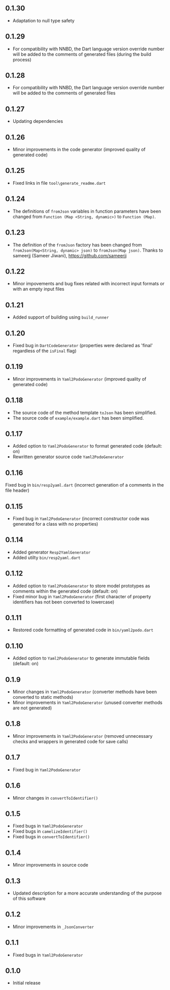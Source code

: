 ## 0.1.30

- Adaptation to null type safety

## 0.1.29

- For compatibility with NNBD, the Dart language version override number will be added to the comments of generated files (during the build process)

## 0.1.28

- For compatibility with NNBD, the Dart language version override number will be added to the comments of generated files

## 0.1.27

- Updating dependencies

## 0.1.26

- Minor improvements in the code generator (improved quality of generated code)

## 0.1.25

- Fixed links in file `tool\generate_readme.dart`

## 0.1.24

- The definitions of `fromJson` variables in function parameters have been changed from `Function (Map <String, dynamic>)` to `Function (Map)`.

## 0.1.23

- The definition of the `fromJson` factory has been changed from `fromJson(Map<String, dynamic> json)` to `fromJson(Map json)`. Thanks to sameerjj (Sameer Jiwani), https://github.com/sameerjj

## 0.1.22

- Minor impovements and bug fixes related with incorrect input formats or with an empty input files

## 0.1.21

- Added support of building using `build_runner`

## 0.1.20

- Fixed bug in `DartCodeGenerator` (properties were declared as 'final' regardless of the `isFinal` flag) 

## 0.1.19

- Minor improvements in `Yaml2PodoGenerator` (improved quality of generated code)

## 0.1.18

- The source code of the method template `toJson` has been simplified.
- The source code of `example/example.dart` has been simplified.

## 0.1.17

- Added option to `Yaml2PodoGenerator` to format generated code (default: on)
- Rewritten generator source code `Yaml2PodoGenerator`

## 0.1.16

Fixed bug in `bin/resp2yaml.dart` (incorrect generation of a comments in the file header)

## 0.1.15

- Fixed bug in `Yaml2PodoGenerator` (incorrect constructor code was generated for a class with no properties) 

## 0.1.14

- Added generator `Resp2YamlGenerator`
- Added utilty `bin/resp2yaml.dart`

## 0.1.12

- Added option to `Yaml2PodoGenerator` to store model prototypes as comments within the generated code (default: on)
- Fixed minor bug in `Yaml2PodoGenerator` (first character of property identifiers has not been converted to lowercase) 

## 0.1.11

- Restored code formatting of generated code in `bin/yaml2podo.dart`

## 0.1.10

- Added option to `Yaml2PodoGenerator` to generate immutable fields (default: on)

## 0.1.9

- Minor changes in `Yaml2PodoGenerator` (converter methods have been converted to static methods)
- Minor improvements in `Yaml2PodoGenerator` (unused converter methods are not generated)

## 0.1.8

- Minor improvements in `Yaml2PodoGenerator` (removed unnecessary checks and wrappers in generated code for save calls)

## 0.1.7

- Fixed bug in `Yaml2PodoGenerator`

## 0.1.6

- Minor changes in `convertToIdentifier()`

## 0.1.5

- Fixed bugs in `Yaml2PodoGenerator`
- Fixed bugs in `camelizeIdentifier()`
- Fixed bugs in `convertToIdentifier()`

## 0.1.4

- Minor improvements in source code

## 0.1.3

- Updated description for a more accurate understanding of the purpose of this software

## 0.1.2

- Minor improvements in `_JsonConverter`

## 0.1.1

- Fixed bugs in `Yaml2PodoGenerator`

## 0.1.0

- Initial release
